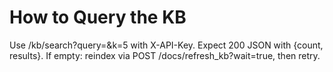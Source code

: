 # How to Query the KB
Use /kb/search?query=<term>&k=5 with X-API-Key. Expect 200 JSON with {count, results}.
If empty: reindex via POST /docs/refresh_kb?wait=true, then retry.
